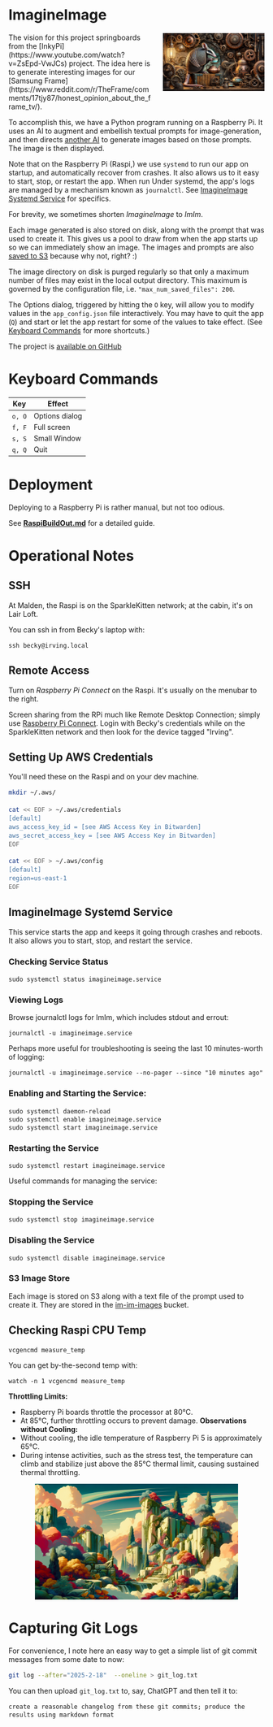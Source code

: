 # ImagineImage

<img style="float: right;width:200px; padding: 0px 0px 20px 20px;" src="docs/read_me_top_image.png" alt="drawing"/>
The vision for this project springboards from the [InkyPi](https://www.youtube.com/watch?v=ZsEpd-VwJCs) project. 
The idea here is to generate interesting images for our 
[Samsung Frame](https://www.reddit.com/r/TheFrame/comments/17tjy87/honest_opinion_about_the_frame_tv/). 

To accomplish this, we have a Python program running on a Raspberry Pi. It uses an AI to augment and 
embellish textual prompts for image-generation, and then directs [another AI](https://cookbook.openai.com/articles/what_is_new_with_dalle_3) 
to generate images based on those prompts. The image is then displayed.

Note that on the Raspberry Pi (Raspi,) we use `systemd` to run our app on startup, and automatically
recover from crashes. It also allows us to it easy to start, stop, or restart the app. When run
Under systemd, the app's logs are managed by a mechanism known as `journalctl`.
See [ImagineImage Systemd Service](#ImagineImage-Systemd-Service) for specifics.

For brevity, we sometimes shorten *ImagineImage* to *ImIm*.

Each image generated is also stored on disk, along with the prompt that was used to create it.
This gives us a pool to draw from when the app starts up so we can immediately show an image.
The images and prompts are also [saved to S3](#s3-image-store) because why not, right? :)

The image directory on disk is purged regularly so that only a maximum number of files may
exist in the local output directory. This maximum is governed by the configuration file,
i.e. `"max_num_saved_files": 200`.

The Options dialog, triggered by hitting the `O` key, will allow you to modify values
in the `app_config.json` file interactively. You may have to quit the app (`Q`) and
start or let the app restart for some of the values to take effect. (See
[Keyboard Commands](#keyboard-commands) for more shortcuts.)

The project is [available on GitHub](https://github.com/rkbenton/ImagineImage)


# Keyboard Commands

| Key    | Effect          |
|--------|-----------------|
| `o, O` | Options dialog  |
| `f, F` | Full screen     |
| `s, S` | Small Window    |
| `q, Q` | Quit            |


# Deployment
Deploying to a Raspberry Pi is rather manual, but not too odious.

See **[RaspiBuildOut.md](docs/RaspiBuildOut.md)** for a detailed guide.


# Operational Notes

## SSH
At Malden, the Raspi is on the SparkleKitten network; at the cabin, it's on Lair Loft.

You can ssh in from Becky's laptop with:
```
ssh becky@irving.local
```

## Remote Access
Turn on _Raspberry Pi Connect_ on the Raspi. It's usually on the menubar to the right.

Screen sharing from the RPi much like Remote Desktop Connection; simply 
use [Raspberry Pi Connect](https://connect.raspberrypi.com/devices). Login with Becky's 
credentials while on the SparkleKitten network and then look for the device tagged "Irving".
## Setting Up AWS Credentials
You'll need these on the Raspi and on your dev machine.
```bash
mkdir ~/.aws/

cat << EOF > ~/.aws/credentials
[default]
aws_access_key_id = [see AWS Access Key in Bitwarden]
aws_secret_access_key = [see AWS Access Key in Bitwarden]
EOF

cat << EOF > ~/.aws/config
[default]
region=us-east-1
EOF
```

## ImagineImage Systemd Service
This service starts the app and keeps it going through crashes and reboots. It also
allows you to start, stop, and restart the service.
### Checking Service Status
```
sudo systemctl status imagineimage.service
```
### Viewing Logs
Browse journalctl logs for ImIm, which includes stdout and errout:
```
journalctl -u imagineimage.service
```
Perhaps more useful for troubleshooting is seeing the last 10 minutes-worth of logging:
```
journalctl -u imagineimage.service --no-pager --since "10 minutes ago"
```
### Enabling and Starting the Service:
```
sudo systemctl daemon-reload
sudo systemctl enable imagineimage.service
sudo systemctl start imagineimage.service
```
### Restarting the Service
```
sudo systemctl restart imagineimage.service
```
Useful commands for managing the service:
### Stopping the Service
```
sudo systemctl stop imagineimage.service
```
### Disabling the Service
```
sudo systemctl disable imagineimage.service
```
### S3 Image Store
Each image is stored on S3 along with a text file of the prompt
used to create it. They are stored in the [im-im-images](https://us-east-1.console.aws.amazon.com/s3/buckets/im-im-images?bucketType=general&region=us-east-1&tab=objects#)
bucket.

## Checking Raspi CPU Temp
```
vcgencmd measure_temp
```
You can get by-the-second temp with:
```
watch -n 1 vcgencmd measure_temp
```
**Throttling Limits:**
- Raspberry Pi boards throttle the processor at 80°C.
- At 85°C, further throttling occurs to prevent damage.
**Observations without Cooling:**
- Without cooling, the idle temperature of Raspberry Pi 5 is approximately 65°C.
- During intense activities, such as the stress test, the temperature can climb and stabilize just above the 85°C thermal limit, causing sustained thermal throttling.

<img style="display: block; margin: 0 auto;width:400px;" src="docs/read_me_bottom_image.png" alt="drawing"/>

# Capturing Git Logs
For convenience, I note here an easy way to get a simple list of git commit messages
from some date to now: 
```bash
git log --after="2025-2-18"  --oneline > git_log.txt
```
You can then upload `git_log.txt` to, say, ChatGPT and then tell it to:
```
create a reasonable changelog from these git commits; produce the results using markdown format
```